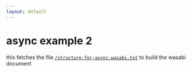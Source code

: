 ```yaml
---
layout: default
---
```


# async example 2

this fetches the file [`/structure-for-async.wasabi.txt`](/structure-for-async.wasabi.txt)
to build the wasabi document

<script id="wasabi-location">
  (function(){

    var wasabi_file_location = '/structure-for-async.wasabi.txt';

    var this_id = 'wasabi-location';
    var W=window.Wasabi=window.Wasabi||{};W.from=wasabi_file_location;
    W.here=this_id;var s=document.createElement('script');s.src='https://s3'+
    '.amazonaws.com/wasabi.js/get-wasabi.js';document.write(s.outerHTML);
  })();
</script>

